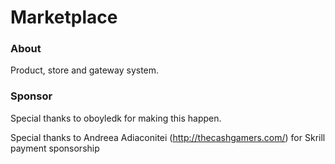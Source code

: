 # Marketplace #

### About ###
Product, store and gateway system.

### Sponsor ###
Special thanks to oboyledk for making this happen. 

Special thanks to Andreea Adiaconitei (http://thecashgamers.com/) for Skrill payment sponsorship


